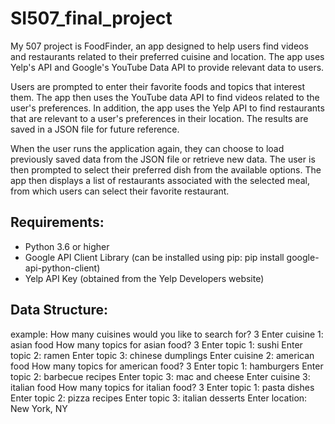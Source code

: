 # SI507_final_project

My 507 project is FoodFinder, an app designed to help users find videos and restaurants related to their preferred cuisine and location. The app uses Yelp's API and Google's YouTube Data API to provide relevant data to users. 
 
Users are prompted to enter their favorite foods and topics that interest them. The app then uses the YouTube data API to find videos related to the user's preferences. In addition, the app uses the Yelp API to find restaurants that are relevant to a user's preferences in their location. The results are saved in a JSON file for future reference. 
 
When the user runs the application again, they can choose to load previously saved data from the JSON file or retrieve new data. The user is then prompted to select their preferred dish from the available options. The app then displays a list of restaurants associated with the selected meal, from which users can select their favorite restaurant.


## Requirements:

* Python 3.6 or higher
* Google API Client Library (can be installed using pip: pip install google-api-python-client)
* Yelp API Key (obtained from the Yelp Developers website)


## Data Structure:

example:
How many cuisines would you like to search for? 3
Enter cuisine 1: asian food
How many topics for asian food? 3
Enter topic 1: sushi
Enter topic 2: ramen
Enter topic 3: chinese dumplings
Enter cuisine 2: american food
How many topics for american food? 3
Enter topic 1: hamburgers
Enter topic 2: barbecue recipes
Enter topic 3: mac and cheese
Enter cuisine 3: italian food
How many topics for italian food? 3
Enter topic 1: pasta dishes
Enter topic 2: pizza recipes
Enter topic 3: italian desserts
Enter location: New York, NY

